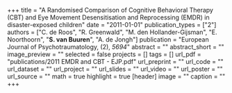 +++
title = "A Randomised Comparison of Cognitive Behavioral Therapy (CBT) and Eye Movement Desensitisation and Reprocessing (EMDR) in disaster-exposed children"
date = "2011-01-01"
publication_types = ["2"]
authors = ["C. de Roos", "R. Greenwald", "M. den Hollander-Gijsman", "E. Noorthoorn", "**S. van Buuren**", "A. de Jongh"]
publication = "European Journal of Psychotraumatology, (2), _5694_"
abstract = ""
abstract_short = ""
image_preview = ""
selected = false
projects = []
tags = []
url_pdf = "publications/2011 EMDR and CBT  - EJP.pdf"
url_preprint = ""
url_code = ""
url_dataset = ""
url_project = ""
url_slides = ""
url_video = ""
url_poster = ""
url_source = ""
math = true
highlight = true
[header]
image = ""
caption = ""
+++
